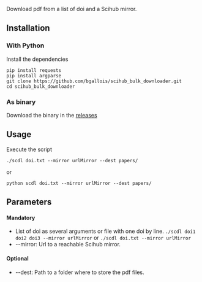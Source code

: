 Download pdf from a list of doi and a Scihub mirror.

## Installation
### With Python
Install the dependencies
```
pip install requests
pip install argparse
git clone https://github.com/bgallois/scihub_bulk_downloader.git
cd scihub_bulk_downloader
```
### As binary
Download the binary in the [releases](https://github.com/bgallois/scihub_bulk_downloader/releases)

## Usage

Execute the script
```
./scdl doi.txt --mirror urlMirror --dest papers/
```
or
```
python scdl doi.txt --mirror urlMirror --dest papers/
```

## Parameters

#### Mandatory
* List of doi as several arguments or file with one doi by line. `./scdl doi1 doi2 doi3 --mirror urlMirror` or `./scdl doi.txt --mirror urlMirror`
* --mirror: Url to a reachable Scihub mirror.

#### Optional
* --dest: Path to a folder where to store the pdf files.